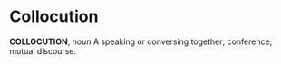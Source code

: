# Collocution

**COLLOCUTION**, _noun_ A speaking or conversing together; conference; mutual discourse.